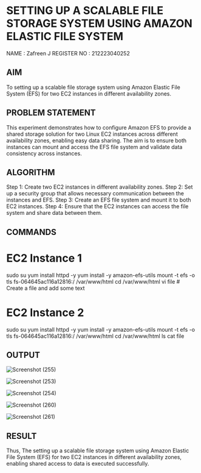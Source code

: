  # SETTING UP A SCALABLE FILE STORAGE SYSTEM USING AMAZON ELASTIC FILE SYSTEM
 NAME : Zafreen J
 REGISTER NO : 212223040252
 
 ## AIM
   To  setting up a scalable file storage system using Amazon Elastic File System (EFS) for two EC2 instances in different availability zones. 
## PROBLEM STATEMENT
   This experiment demonstrates how to configure Amazon EFS to provide a shared storage solution for two Linux EC2 instances across different availability zones, enabling easy data sharing. The aim is to ensure both instances can mount and access the EFS file system and validate data consistency across instances.

## ALGORITHM
Step 1: Create two EC2 instances in different availability zones.
Step 2: Set up a security group that allows necessary communication between the instances and EFS.
Step 3: Create an EFS file system and mount it to both EC2 instances.
Step 4: Ensure that the EC2 instances can access the file system and share data between them.

## COMMANDS
# EC2 Instance 1

sudo su
yum install httpd -y
yum install -y amazon-efs-utils
mount -t efs -o tls fs-064645ac116a12816:/ /var/www/html
cd /var/www/html
vi file  # Create a file and add some text

# EC2 Instance 2

sudo su
yum install httpd -y
yum install -y amazon-efs-utils
mount -t efs -o tls fs-064645ac116a12816:/ /var/www/html
cd /var/www/html
ls
cat file  

## OUTPUT

![Screenshot (255)](https://github.com/user-attachments/assets/1333fbc9-8a86-4aca-affb-1dc845bffaba)


![Screenshot (253)](https://github.com/user-attachments/assets/fb2d0318-e59b-477e-ad23-fa6ba751f29b)


![Screenshot (254)](https://github.com/user-attachments/assets/0b2fe73c-eb65-43ad-98c7-1cb273c47953)


![Screenshot (260)](https://github.com/user-attachments/assets/aed1a283-62d4-4c8a-8c1a-08ce43a5eb22)


![Screenshot (261)](https://github.com/user-attachments/assets/08b52adf-74b0-42d2-b6df-cd90d2527b7c)


## RESULT
Thus, The setting up a scalable file storage system using Amazon Elastic File System (EFS) for two EC2 instances in different availability zones, enabling shared access to data is executed successfully. 

  


